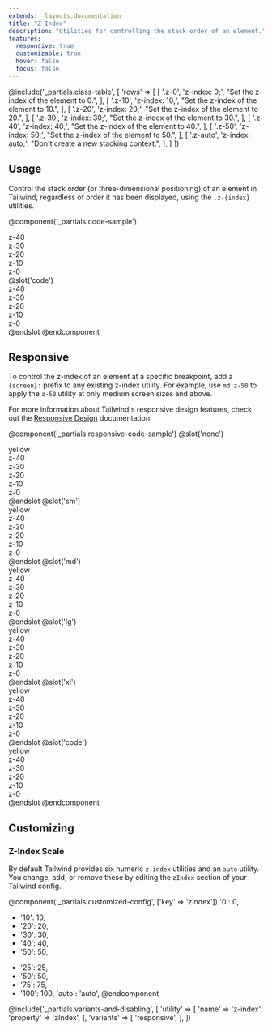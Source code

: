 ```yaml
---
extends: _layouts.documentation
title: "Z-Index"
description: "Utilities for controlling the stack order of an element."
features:
  responsive: true
  customizable: true
  hover: false
  focus: false
---
```


@include('_partials.class-table', [
  'rows' => [
    [
      '.z-0',
      'z-index: 0;',
      "Set the z-index of the element to 0.",
    ],
    [
      '.z-10',
      'z-index: 10;',
      "Set the z-index of the element to 10.",
    ],
    [
      '.z-20',
      'z-index: 20;',
      "Set the z-index of the element to 20.",
    ],
    [
      '.z-30',
      'z-index: 30;',
      "Set the z-index of the element to 30.",
    ],
    [
      '.z-40',
      'z-index: 40;',
      "Set the z-index of the element to 40.",
    ],
    [
      '.z-50',
      'z-index: 50;',
      "Set the z-index of the element to 50.",
    ],
    [
      '.z-auto',
      'z-index: auto;',
      "Don't create a new stacking context.",
    ],
  ]
])

## Usage

Control the stack order (or three-dimensional positioning) of an element in Tailwind, regardless of order it has been displayed, using the `.z-{index}` utilities.

@component('_partials.code-sample')
<div class="relative h-32 text-center">
  <div class="z-40 absolute w-24 h-24 ml-0 mt-0 bg-gray-400 flex justify-center items-center">z-40</div>
  <div class="z-30 absolute w-24 h-24 ml-2 mt-2 bg-gray-500 flex justify-center items-center">z-30</div>
  <div class="z-20 absolute w-24 h-24 ml-4 mt-4 bg-grey-dark flex justify-center items-center">z-20</div>
  <div class="z-10 absolute w-24 h-24 ml-6 mt-6 bg-gray-700 flex justify-center items-center">z-10</div>
  <div class="z-0 absolute w-24 h-24 ml-8 mt-8 bg-gray-800 flex justify-center items-center">z-0</div>
</div>
@slot('code')
<div class="z-40 ml-0 mt-0 bg-gray-400">z-40</div>
<div class="z-30 ml-2 mt-2 bg-gray-500">z-30</div>
<div class="z-20 ml-4 mt-4 bg-grey-dark">z-20</div>
<div class="z-10 ml-6 mt-6 bg-gray-700">z-10</div>
<div class="z-0 ml-8 mt-8 bg-gray-800">z-0</div>
@endslot
@endcomponent

## Responsive

To control the z-index of an element at a specific breakpoint, add a `{screen}:` prefix to any existing z-index utility. For example, use `md:z-50` to apply the `z-50` utility at only medium screen sizes and above.

For more information about Tailwind's responsive design features, check out the [Responsive Design](/docs/responsive-design) documentation.

@component('_partials.responsive-code-sample')
@slot('none')
<div class="relative w-full h-32 text-center">
  <div class="z-0 absolute w-full h-12 mt-12 bg-yellow-400 flex justify-center items-center">yellow</div>
  <div class="z-40 absolute w-24 h-24 ml-4 mt-0 bg-gray-400 flex justify-center items-center">z-40</div>
  <div class="z-30 absolute w-24 h-24 ml-6 mt-2 bg-gray-500 flex justify-center items-center">z-30</div>
  <div class="z-20 absolute w-24 h-24 ml-8 mt-4 bg-grey-dark flex justify-center items-center">z-20</div>
  <div class="z-10 absolute w-24 h-24 ml-10 mt-6 bg-gray-700 flex justify-center items-center">z-10</div>
  <div class="z-0 absolute w-24 h-24 ml-12 mt-8 bg-gray-800 flex justify-center items-center">z-0</div>
</div>
@endslot
@slot('sm')
<div class="relative h-32 text-center">
  <div class="z-10 absolute w-full h-12 mt-12 bg-yellow-400 flex justify-center items-center">yellow</div>
  <div class="z-40 absolute w-24 h-24 ml-4 mt-0 bg-gray-400 flex justify-center items-center">z-40</div>
  <div class="z-30 absolute w-24 h-24 ml-6 mt-2 bg-gray-500 flex justify-center items-center">z-30</div>
  <div class="z-20 absolute w-24 h-24 ml-8 mt-4 bg-grey-dark flex justify-center items-center">z-20</div>
  <div class="z-10 absolute w-24 h-24 ml-10 mt-6 bg-gray-700 flex justify-center items-center">z-10</div>
  <div class="z-0 absolute w-24 h-24 ml-12 mt-8 bg-gray-800 flex justify-center items-center">z-0</div>
</div>
@endslot
@slot('md')
<div class="relative h-32 text-center">
  <div class="z-20 absolute w-full h-12 mt-12 bg-yellow-400 flex justify-center items-center">yellow</div>
  <div class="z-40 absolute w-24 h-24 ml-4 mt-0 bg-gray-400 flex justify-center items-center">z-40</div>
  <div class="z-30 absolute w-24 h-24 ml-6 mt-2 bg-gray-500 flex justify-center items-center">z-30</div>
  <div class="z-20 absolute w-24 h-24 ml-8 mt-4 bg-grey-dark flex justify-center items-center">z-20</div>
  <div class="z-10 absolute w-24 h-24 ml-10 mt-6 bg-gray-700 flex justify-center items-center">z-10</div>
  <div class="z-0 absolute w-24 h-24 ml-12 mt-8 bg-gray-800 flex justify-center items-center">z-0</div>
</div>
@endslot
@slot('lg')
<div class="relative h-32 text-center">
  <div class="z-30 absolute w-full h-12 mt-12 bg-yellow-400 flex justify-center items-center">yellow</div>
  <div class="z-40 absolute w-24 h-24 ml-4 mt-0 bg-gray-400 flex justify-center items-center">z-40</div>
  <div class="z-30 absolute w-24 h-24 ml-6 mt-2 bg-gray-500 flex justify-center items-center">z-30</div>
  <div class="z-20 absolute w-24 h-24 ml-8 mt-4 bg-grey-dark flex justify-center items-center">z-20</div>
  <div class="z-10 absolute w-24 h-24 ml-10 mt-6 bg-gray-700 flex justify-center items-center">z-10</div>
  <div class="z-0 absolute w-24 h-24 ml-12 mt-8 bg-gray-800 flex justify-center items-center">z-0</div>
</div>
@endslot
@slot('xl')
<div class="relative h-32 text-center">
  <div class="z-40 absolute w-full h-12 mt-12 bg-yellow-400 flex justify-center items-center">yellow</div>
  <div class="z-40 absolute w-24 h-24 ml-4 mt-0 bg-gray-400 flex justify-center items-center">z-40</div>
  <div class="z-30 absolute w-24 h-24 ml-6 mt-2 bg-gray-500 flex justify-center items-center">z-30</div>
  <div class="z-20 absolute w-24 h-24 ml-8 mt-4 bg-grey-dark flex justify-center items-center">z-20</div>
  <div class="z-10 absolute w-24 h-24 ml-10 mt-6 bg-gray-700 flex justify-center items-center">z-10</div>
  <div class="z-0 absolute w-24 h-24 ml-12 mt-8 bg-gray-800 flex justify-center items-center">z-0</div>
</div>
@endslot
@slot('code')
<div class="none:z-0 sm:z-10 md:z-20 lg:z-30 xl:z-40 bg-yellow-400">yellow</div>
<div class="z-40 ml-4 mt-0 bg-gray-400">z-40</div>
<div class="z-30 ml-6 mt-2 bg-gray-500">z-30</div>
<div class="z-20 ml-8 mt-4 bg-grey-dark">z-20</div>
<div class="z-10 ml-10 mt-6 bg-gray-700">z-10</div>
<div class="z-0 ml-12 mt-8 bg-gray-800">z-0</div>
@endslot
@endcomponent

## Customizing

### Z-Index Scale

By default Tailwind provides six numeric `z-index` utilities and an `auto` utility. You change, add, or remove these by editing the `zIndex` section of your Tailwind config.

@component('_partials.customized-config', ['key' => 'zIndex'])
  '0': 0,
- '10': 10,
- '20': 20,
- '30': 30,
- '40': 40,
- '50': 50,
+ '25': 25,
+ '50': 50,
+ '75': 75,
+ '100': 100,
  'auto': 'auto',
@endcomponent

@include('_partials.variants-and-disabling', [
    'utility' => [
        'name' => 'z-index',
        'property' => 'zIndex',
    ],
    'variants' => [
        'responsive',
    ],
])
